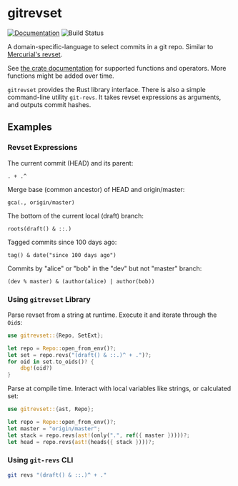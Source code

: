 # gitrevset

[![Documentation](https://docs.rs/gitrevset/badge.svg)](https://docs.rs/gitrevset)
![Build Status](https://github.com/quark-zju/gitrevset/workflows/build/badge.svg)

A domain-specific-language to select commits in a git repo. Similar to
[Mercurial's revset](https://www.mercurial-scm.org/repo/hg/help/revsets).

See [the crate documentation](https://docs.rs/gitrevset/#language-specification) for supported functions and operators. More functions might be added over time.

`gitrevset` provides the Rust library interface. There is also a simple command-line utility `git-revs`. It takes revset expressions as arguments, and outputs commit hashes.

## Examples

### Revset Expressions

The current commit (HEAD) and its parent:

    . + .^

Merge base (common ancestor) of HEAD and origin/master:

    gca(., origin/master)

The bottom of the current local (draft) branch:

    roots(draft() & ::.)

Tagged commits since 100 days ago:

    tag() & date("since 100 days ago")

Commits by "alice" or "bob" in the "dev" but not "master" branch:

    (dev % master) & (author(alice) | author(bob))

### Using `gitrevset` Library

Parse revset from a string at runtime. Execute it and iterate through the `Oid`s:

```rust
use gitrevset::{Repo, SetExt};

let repo = Repo::open_from_env()?;
let set = repo.revs("(draft() & ::.)^ + .")?;
for oid in set.to_oids()? {
    dbg!(oid?)
}
```

Parse at compile time. Interact with local variables like strings, or calculated set:

```rust
use gitrevset::{ast, Repo};

let repo = Repo::open_from_env()?;
let master = "origin/master";
let stack = repo.revs(ast!(only(".", ref({ master }))))?;
let head = repo.revs(ast!(heads({ stack })))?;
```

### Using `git-revs` CLI

```bash
git revs "(draft() & ::.)^ + ."
```
